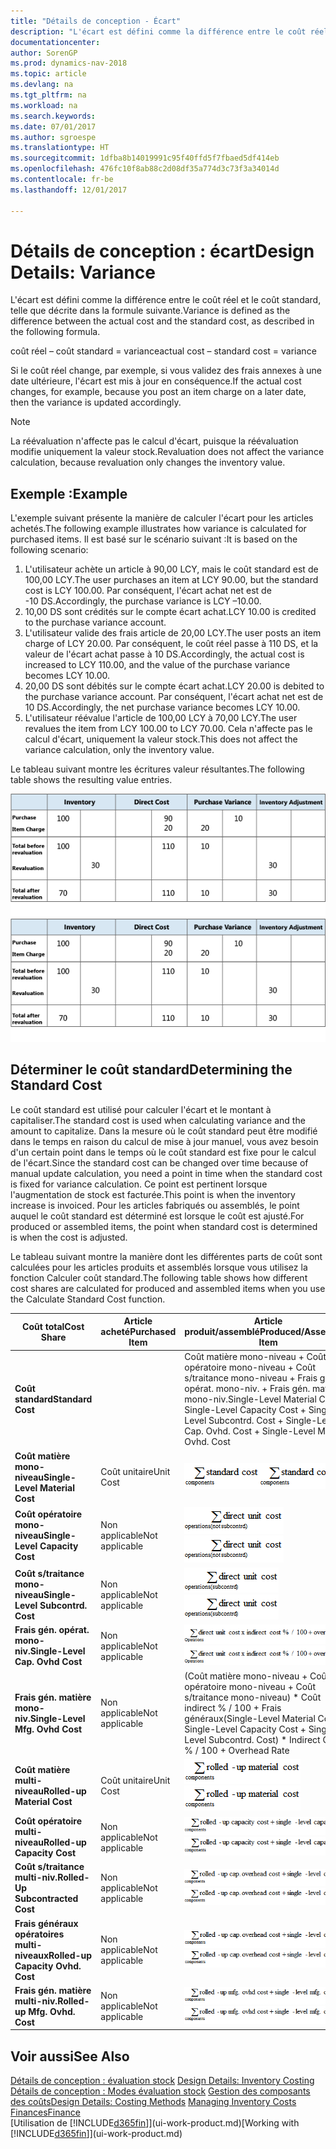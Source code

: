 ```yaml
---
title: "Détails de conception - Écart"
description: "L'écart est défini comme la différence entre le coût réel et le coût standard, telle que décrite dans la formule suivante."
documentationcenter: 
author: SorenGP
ms.prod: dynamics-nav-2018
ms.topic: article
ms.devlang: na
ms.tgt_pltfrm: na
ms.workload: na
ms.search.keywords: 
ms.date: 07/01/2017
ms.author: sgroespe
ms.translationtype: HT
ms.sourcegitcommit: 1dfba8b14019991c95f40ffd5f7fbaed5df414eb
ms.openlocfilehash: 476fc10f8ab88c2d08df35a774d3c73f3a34014d
ms.contentlocale: fr-be
ms.lasthandoff: 12/01/2017

---
```

# <a name="design-details-variance"></a><span data-ttu-id="fab85-103">Détails de conception : écart</span><span class="sxs-lookup"><span data-stu-id="fab85-103">Design Details: Variance</span></span>
<span data-ttu-id="fab85-104">L'écart est défini comme la différence entre le coût réel et le coût standard, telle que décrite dans la formule suivante.</span><span class="sxs-lookup"><span data-stu-id="fab85-104">Variance is defined as the difference between the actual cost and the standard cost, as described in the following formula.</span></span>  

 <span data-ttu-id="fab85-105">coût réel – coût standard = variance</span><span class="sxs-lookup"><span data-stu-id="fab85-105">actual cost – standard cost = variance</span></span>  

 <span data-ttu-id="fab85-106">Si le coût réel change, par exemple, si vous validez des frais annexes à une date ultérieure, l'écart est mis à jour en conséquence.</span><span class="sxs-lookup"><span data-stu-id="fab85-106">If the actual cost changes, for example, because you post an item charge on a later date, then the variance is updated accordingly.</span></span>  

> [!NOTE]  
>  <span data-ttu-id="fab85-107">La réévaluation n'affecte pas le calcul d'écart, puisque la réévaluation modifie uniquement la valeur stock.</span><span class="sxs-lookup"><span data-stu-id="fab85-107">Revaluation does not affect the variance calculation, because revaluation only changes the inventory value.</span></span>  

## <a name="example"></a><span data-ttu-id="fab85-108">Exemple :</span><span class="sxs-lookup"><span data-stu-id="fab85-108">Example</span></span>  
 <span data-ttu-id="fab85-109">L'exemple suivant présente la manière de calculer l'écart pour les articles achetés.</span><span class="sxs-lookup"><span data-stu-id="fab85-109">The following example illustrates how variance is calculated for purchased items.</span></span> <span data-ttu-id="fab85-110">Il est basé sur le scénario suivant :</span><span class="sxs-lookup"><span data-stu-id="fab85-110">It is based on the following scenario:</span></span>  

1.  <span data-ttu-id="fab85-111">L'utilisateur achète un article à 90,00 LCY, mais le coût standard est de 100,00 LCY.</span><span class="sxs-lookup"><span data-stu-id="fab85-111">The user purchases an item at LCY 90.00, but the standard cost is LCY 100.00.</span></span> <span data-ttu-id="fab85-112">Par conséquent, l'écart achat net est de -10 DS.</span><span class="sxs-lookup"><span data-stu-id="fab85-112">Accordingly, the purchase variance is LCY –10.00.</span></span>  
2.  <span data-ttu-id="fab85-113">10,00 DS sont crédités sur le compte écart achat.</span><span class="sxs-lookup"><span data-stu-id="fab85-113">LCY 10.00 is credited to the purchase variance account.</span></span>  
3.  <span data-ttu-id="fab85-114">L'utilisateur valide des frais article de 20,00 LCY.</span><span class="sxs-lookup"><span data-stu-id="fab85-114">The user posts an item charge of LCY 20.00.</span></span> <span data-ttu-id="fab85-115">Par conséquent, le coût réel passe à 110 DS, et la valeur de l'écart achat passe à 10 DS.</span><span class="sxs-lookup"><span data-stu-id="fab85-115">Accordingly, the actual cost is increased to LCY 110.00, and the value of the purchase variance becomes LCY 10.00.</span></span>  
4.  <span data-ttu-id="fab85-116">20,00 DS sont débités sur le compte écart achat.</span><span class="sxs-lookup"><span data-stu-id="fab85-116">LCY 20.00 is debited to the purchase variance account.</span></span> <span data-ttu-id="fab85-117">Par conséquent, l'écart achat net est de 10 DS.</span><span class="sxs-lookup"><span data-stu-id="fab85-117">Accordingly, the net purchase variance becomes LCY 10.00.</span></span>  
5.  <span data-ttu-id="fab85-118">L'utilisateur réévalue l'article de 100,00 LCY à 70,00 LCY.</span><span class="sxs-lookup"><span data-stu-id="fab85-118">The user revalues the item from LCY 100.00 to LCY 70.00.</span></span> <span data-ttu-id="fab85-119">Cela n'affecte pas le calcul d'écart, uniquement la valeur stock.</span><span class="sxs-lookup"><span data-stu-id="fab85-119">This does not affect the variance calculation, only the inventory value.</span></span>  

 <span data-ttu-id="fab85-120">Le tableau suivant montre les écritures valeur résultantes.</span><span class="sxs-lookup"><span data-stu-id="fab85-120">The following table shows the resulting value entries.</span></span>  

 <span data-ttu-id="fab85-121">![Calcul variance achat](media/design_details_inventory_costing_11_purchase_variance.png "design_details_inventory_costing_11_purchase_variance")</span><span class="sxs-lookup"><span data-stu-id="fab85-121">![Purchase variance calculation](media/design_details_inventory_costing_11_purchase_variance.png "design_details_inventory_costing_11_purchase_variance")</span></span>  

## <a name="determining-the-standard-cost"></a><span data-ttu-id="fab85-122">Déterminer le coût standard</span><span class="sxs-lookup"><span data-stu-id="fab85-122">Determining the Standard Cost</span></span>  
 <span data-ttu-id="fab85-123">Le coût standard est utilisé pour calculer l'écart et le montant à capitaliser.</span><span class="sxs-lookup"><span data-stu-id="fab85-123">The standard cost is used when calculating variance and the amount to capitalize.</span></span> <span data-ttu-id="fab85-124">Dans la mesure où le coût standard peut être modifié dans le temps en raison du calcul de mise à jour manuel, vous avez besoin d'un certain point dans le temps où le coût standard est fixe pour le calcul de l'écart.</span><span class="sxs-lookup"><span data-stu-id="fab85-124">Since the standard cost can be changed over time because of manual update calculation, you need a point in time when the standard cost is fixed for variance calculation.</span></span> <span data-ttu-id="fab85-125">Ce point est pertinent lorsque l'augmentation de stock est facturée.</span><span class="sxs-lookup"><span data-stu-id="fab85-125">This point is when the inventory increase is invoiced.</span></span> <span data-ttu-id="fab85-126">Pour les articles fabriqués ou assemblés, le point auquel le coût standard est déterminé est lorsque le coût est ajusté.</span><span class="sxs-lookup"><span data-stu-id="fab85-126">For produced or assembled items, the point when standard cost is determined is when the cost is adjusted.</span></span>  

 <span data-ttu-id="fab85-127">Le tableau suivant montre la manière dont les différentes parts de coût sont calculées pour les articles produits et assemblés lorsque vous utilisez la fonction Calculer coût standard.</span><span class="sxs-lookup"><span data-stu-id="fab85-127">The following table shows how different cost shares are calculated for produced and assembled items when you use the Calculate Standard Cost function.</span></span>  

|<span data-ttu-id="fab85-128">Coût total</span><span class="sxs-lookup"><span data-stu-id="fab85-128">Cost Share</span></span>|<span data-ttu-id="fab85-129">Article acheté</span><span class="sxs-lookup"><span data-stu-id="fab85-129">Purchased Item</span></span>|<span data-ttu-id="fab85-130">Article produit/assemblé</span><span class="sxs-lookup"><span data-stu-id="fab85-130">Produced/Assembled Item</span></span>|  
|----------------|--------------------|------------------------------|  
|<span data-ttu-id="fab85-131">**Coût standard**</span><span class="sxs-lookup"><span data-stu-id="fab85-131">**Standard Cost**</span></span>||<span data-ttu-id="fab85-132">Coût matière mono-niveau + Coût opératoire mono-niveau + Coût s/traitance mono-niveau + Frais gén. opérat. mono-niv. + Frais gén. matière mono-niv.</span><span class="sxs-lookup"><span data-stu-id="fab85-132">Single-Level Material Cost + Single-Level Capacity Cost + Single-Level Subcontrd. Cost + Single-Level Cap. Ovhd. Cost + Single-Level Mfg. Ovhd. Cost</span></span>|  
|<span data-ttu-id="fab85-133">**Coût matière mono-niveau**</span><span class="sxs-lookup"><span data-stu-id="fab85-133">**Single-Level Material Cost**</span></span>|<span data-ttu-id="fab85-134">Coût unitaire</span><span class="sxs-lookup"><span data-stu-id="fab85-134">Unit Cost</span></span>|<span data-ttu-id="fab85-135">![Equation 1](media/design_details_inventory_costing_11_equation_1.png "design_details_inventory_costing_11_equation_1")</span><span class="sxs-lookup"><span data-stu-id="fab85-135">![Equation 1](media/design_details_inventory_costing_11_equation_1.png "design_details_inventory_costing_11_equation_1")</span></span>|  
|<span data-ttu-id="fab85-136">**Coût opératoire mono-niveau**</span><span class="sxs-lookup"><span data-stu-id="fab85-136">**Single-Level Capacity Cost**</span></span>|<span data-ttu-id="fab85-137">Non applicable</span><span class="sxs-lookup"><span data-stu-id="fab85-137">Not applicable</span></span>|<span data-ttu-id="fab85-138">![Equation 2](media/design_details_inventory_costing_11_equation_2.png "design_details_inventory_costing_11_equation_2")</span><span class="sxs-lookup"><span data-stu-id="fab85-138">![Equation 2](media/design_details_inventory_costing_11_equation_2.png "design_details_inventory_costing_11_equation_2")</span></span>|  
|<span data-ttu-id="fab85-139">**Coût s/traitance mono-niveau**</span><span class="sxs-lookup"><span data-stu-id="fab85-139">**Single-Level Subcontrd. Cost**</span></span>|<span data-ttu-id="fab85-140">Non applicable</span><span class="sxs-lookup"><span data-stu-id="fab85-140">Not applicable</span></span>|<span data-ttu-id="fab85-141">![Equation 3](media/design_details_inventory_costing_11_equation_3.png "design_details_inventory_costing_11_equation_3")</span><span class="sxs-lookup"><span data-stu-id="fab85-141">![Equation 3](media/design_details_inventory_costing_11_equation_3.png "design_details_inventory_costing_11_equation_3")</span></span>|  
|<span data-ttu-id="fab85-142">**Frais gén. opérat. mono-niv.**</span><span class="sxs-lookup"><span data-stu-id="fab85-142">**Single-Level Cap. Ovhd Cost**</span></span>|<span data-ttu-id="fab85-143">Non applicable</span><span class="sxs-lookup"><span data-stu-id="fab85-143">Not applicable</span></span>|<span data-ttu-id="fab85-144">![Equation 4](media/design_details_inventory_costing_11_equation_4.png "design_details_inventory_costing_11_equation_4")</span><span class="sxs-lookup"><span data-stu-id="fab85-144">![Equation 4](media/design_details_inventory_costing_11_equation_4.png "design_details_inventory_costing_11_equation_4")</span></span>|  
|<span data-ttu-id="fab85-145">**Frais gén. matière mono-niv.**</span><span class="sxs-lookup"><span data-stu-id="fab85-145">**Single-Level Mfg. Ovhd Cost**</span></span>|<span data-ttu-id="fab85-146">Non applicable</span><span class="sxs-lookup"><span data-stu-id="fab85-146">Not applicable</span></span>|<span data-ttu-id="fab85-147">(Coût matière mono-niveau + Coût opératoire mono-niveau + Coût s/traitance mono-niveau) * Coût indirect % / 100 + Frais généraux</span><span class="sxs-lookup"><span data-stu-id="fab85-147">(Single-Level Material Cost + Single-Level Capacity Cost + Single-Level Subcontrd. Cost) * Indirect Cost % / 100 + Overhead Rate</span></span>|  
|<span data-ttu-id="fab85-148">**Coût matière multi-niveau**</span><span class="sxs-lookup"><span data-stu-id="fab85-148">**Rolled-up Material Cost**</span></span>|<span data-ttu-id="fab85-149">Coût unitaire</span><span class="sxs-lookup"><span data-stu-id="fab85-149">Unit Cost</span></span>|<span data-ttu-id="fab85-150">![Equation 5](media/design_details_inventory_costing_11_equation_5.png "design_details_inventory_costing_11_equation_5")</span><span class="sxs-lookup"><span data-stu-id="fab85-150">![Equation 5](media/design_details_inventory_costing_11_equation_5.png "design_details_inventory_costing_11_equation_5")</span></span>|  
|<span data-ttu-id="fab85-151">**Coût opératoire multi-niveau**</span><span class="sxs-lookup"><span data-stu-id="fab85-151">**Rolled-up Capacity Cost**</span></span>|<span data-ttu-id="fab85-152">Non applicable</span><span class="sxs-lookup"><span data-stu-id="fab85-152">Not applicable</span></span>|<span data-ttu-id="fab85-153">![Equation 6](media/design_details_inventory_costing_11_equation_6.png "design_details_inventory_costing_11_equation_6")</span><span class="sxs-lookup"><span data-stu-id="fab85-153">![Equation 6](media/design_details_inventory_costing_11_equation_6.png "design_details_inventory_costing_11_equation_6")</span></span>|  
|<span data-ttu-id="fab85-154">**Coût s/traitance multi-niv.**</span><span class="sxs-lookup"><span data-stu-id="fab85-154">**Rolled-Up Subcontracted Cost**</span></span>|<span data-ttu-id="fab85-155">Non applicable</span><span class="sxs-lookup"><span data-stu-id="fab85-155">Not applicable</span></span>|<span data-ttu-id="fab85-156">![Equation 7](media/design_details_inventory_costing_11_equation_7.png "design_details_inventory_costing_11_equation_7")</span><span class="sxs-lookup"><span data-stu-id="fab85-156">![Equation 7](media/design_details_inventory_costing_11_equation_7.png "design_details_inventory_costing_11_equation_7")</span></span>|  
|<span data-ttu-id="fab85-157">**Frais généraux opératoires multi-niveaux**</span><span class="sxs-lookup"><span data-stu-id="fab85-157">**Rolled-up Capacity Ovhd. Cost**</span></span>|<span data-ttu-id="fab85-158">Non applicable</span><span class="sxs-lookup"><span data-stu-id="fab85-158">Not applicable</span></span>|<span data-ttu-id="fab85-159">![Equation 8](media/design_details_inventory_costing_11_equation_8.png "design_details_inventory_costing_11_equation_8")</span><span class="sxs-lookup"><span data-stu-id="fab85-159">![Equation 8](media/design_details_inventory_costing_11_equation_8.png "design_details_inventory_costing_11_equation_8")</span></span>|  
|<span data-ttu-id="fab85-160">**Frais gén. matière multi-niv.**</span><span class="sxs-lookup"><span data-stu-id="fab85-160">**Rolled-up Mfg. Ovhd. Cost**</span></span>|<span data-ttu-id="fab85-161">Non applicable</span><span class="sxs-lookup"><span data-stu-id="fab85-161">Not applicable</span></span>|<span data-ttu-id="fab85-162">![Equation 9](media/design_details_inventory_costing_11_equation_9.png "design_details_inventory_costing_11_equation_9")</span><span class="sxs-lookup"><span data-stu-id="fab85-162">![Equation 9](media/design_details_inventory_costing_11_equation_9.png "design_details_inventory_costing_11_equation_9")</span></span>|  

## <a name="see-also"></a><span data-ttu-id="fab85-163">Voir aussi</span><span class="sxs-lookup"><span data-stu-id="fab85-163">See Also</span></span>  
 <span data-ttu-id="fab85-164">[Détails de conception : évaluation stock](design-details-inventory-costing.md) </span><span class="sxs-lookup"><span data-stu-id="fab85-164">[Design Details: Inventory Costing](design-details-inventory-costing.md) </span></span>  
 <span data-ttu-id="fab85-165">[Détails de conception : Modes évaluation stock](design-details-costing-methods.md) [Gestion des composants des coûts](finance-manage-inventory-costs.md)</span><span class="sxs-lookup"><span data-stu-id="fab85-165">[Design Details: Costing Methods](design-details-costing-methods.md) [Managing Inventory Costs](finance-manage-inventory-costs.md)</span></span>  
 [<span data-ttu-id="fab85-166">Finances</span><span class="sxs-lookup"><span data-stu-id="fab85-166">Finance</span></span>](finance.md)  
 <span data-ttu-id="fab85-167">[Utilisation de [!INCLUDE[d365fin](includes/d365fin_md.md)]](ui-work-product.md)</span><span class="sxs-lookup"><span data-stu-id="fab85-167">[Working with [!INCLUDE[d365fin](includes/d365fin_md.md)]](ui-work-product.md)</span></span>

